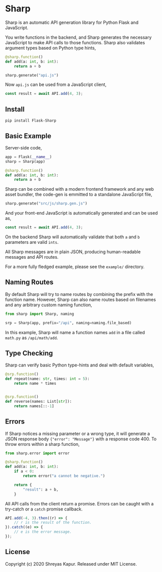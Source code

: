 # Sharp

Sharp is an automatic API generation library for Python Flask and JavaScript.

You write functions in the backend, and Sharp generates the necessary JavaScript to make
API calls to those functions. Sharp also validates argument types based on Python type
hints,

```python
@sharp.function()
def add(a: int, b: int):
    return a + b

sharp.generate("api.js")
```

Now `api.js` can be used from a JavaScript client,

```js
const result = await API.add(4, 3);
```

## Install

```
pip install Flask-Sharp
```

## Basic Example

Server-side code,

```python
app = Flask(__name__)
sharp = Sharp(app)

@sharp.function()
def add(a: int, b: int):
    return a + b
```

Sharp can be combined with a modern frontend framework and any web asset bundler, the code-gen is emmitted to a standalone JavaScript file,

```python
sharp.generate("src/js/sharp.gen.js")
```

And your front-end JavaScript is automatically generated and can be used as,

```js
const result = await API.add(4, 3);
```

On the backend Sharp will automatically validate that both `a` and `b` parameters are valid `ints`.

All Sharp messages are in plain JSON, producing human-readable messages and API routes.

For a more fully fledged example, please see the `example/` directory.

## Naming Routes

By default Sharp will try to name routes by combining the prefix with the function name.
However, Sharp can also name routes based on filenames and any arbitrary custom naming
function,

```python
from sharp import Sharp, naming

srp = Sharp(app, prefix="/api", naming=naming.file_based)
```

In this example, Sharp will name a function names `add` in a file called `math.py`
as `/api/math/add`.

## Type Checking

Sharp can verify basic Python type-hints and deal with default variables,

```python
@srp.function()
def repeat(name: str, times: int = 5):
    return name * times


@srp.function()
def reverse(names: List[str]):
    return names[::-1]
```

## Errors

If Sharp notices a missing parameter or a wrong type, it will generate a JSON response
body `{"error": "Message"}` with a response code 400. To throw errors within a sharp
function,

```python
from sharp.error import error

@sharp.function()
def add(a: int, b: int):
    if a < 0:
        return error("a cannot be negative.")

    return {
        "result": a + b,
    }
```

All API calls from the client return a promise. Errors can be caught with a try-catch or
a `catch` promise callback.

```js
API.add(-4, 3).then((r) => {
    // r is the result of the function.
}).catch((e) => {
    // e is the error message.
});
```

## License

Copyright (c) 2020 Shreyas Kapur. Released under MIT License.

